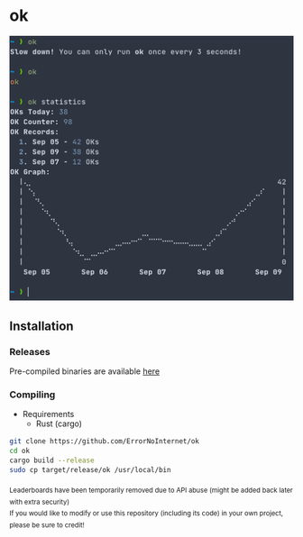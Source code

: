 # ok
![Screenshot](./screenshots/0.png)

## Installation
### Releases
Pre-compiled binaries are available [here](https://github.com/ErrorNoInternet/ok/releases)

### Compiling
- Requirements
  - Rust (cargo)
```sh
git clone https://github.com/ErrorNoInternet/ok
cd ok
cargo build --release
sudo cp target/release/ok /usr/local/bin
```

<sub>Leaderboards have been temporarily removed due to API abuse (might be added back later with extra security)</sub>\
<sub>If you would like to modify or use this repository (including its code) in your own project, please be sure to credit!</sub>


